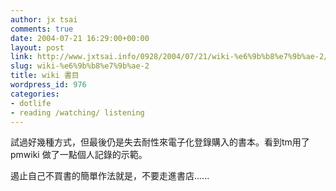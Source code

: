 ```yaml
---
author: jx tsai
comments: true
date: 2004-07-21 16:29:00+00:00
layout: post
link: http://www.jxtsai.info/0928/2004/07/21/wiki-%e6%9b%b8%e7%9b%ae-2/
slug: wiki-%e6%9b%b8%e7%9b%ae-2
title: wiki 書目
wordpress_id: 976
categories:
- dotlife
- reading /watching/ listening
---
```


試過好幾種方式，但最後仍是失去耐性來電子化登錄購入的書本。看到[](http://a5288.blogspot.com/)tm用了pmwiki 做了一點個人記錄的示範。  
  
遏止自己不買書的簡單作法就是，不要走進書店......
